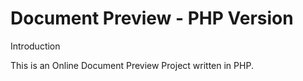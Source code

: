 Document Preview - PHP Version
===========

Introduction

This is an Online Document Preview Project written in PHP.
